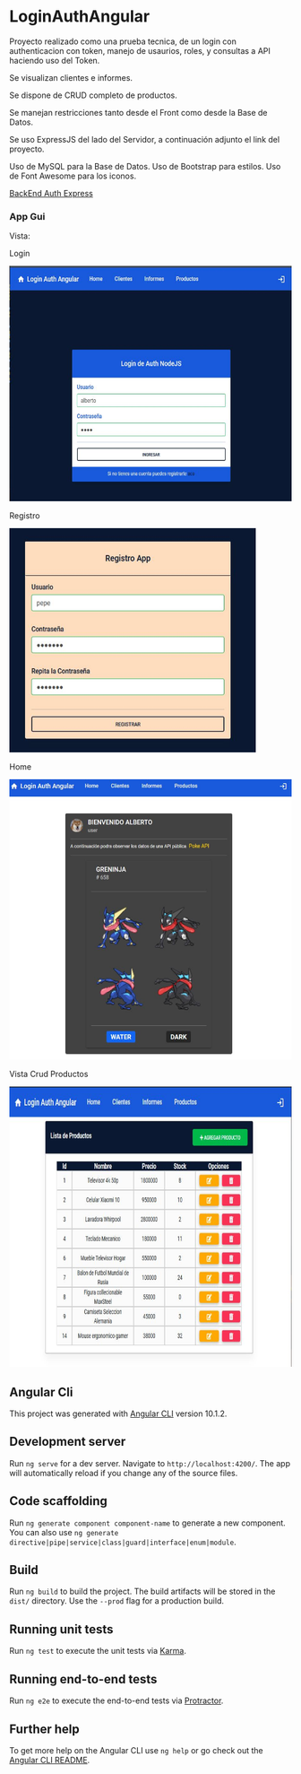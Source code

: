 # LoginAuthAngular

Proyecto realizado como una prueba tecnica, de un login con authenticacion con token, manejo de usaurios, roles, y consultas a API haciendo uso del Token.

Se visualizan clientes e informes.

Se dispone de CRUD completo de productos.

Se manejan restricciones tanto desde el Front como desde la Base de Datos.

Se uso ExpressJS del lado del Servidor, a continuación adjunto el link del proyecto.

Uso de MySQL para la Base de Datos.
Uso de Bootstrap para estilos.
Uso de Font Awesome para los iconos.

[BackEnd Auth Express](https://github.com/SagLara/BackEndAuthExpress)

### App Gui

Vista:

Login

<img src="https://github.com/SagLara/LoginAuthAngular/blob/master/src/utils/gui/login.JPG" width="650" height="420" />

Registro

<img src="https://github.com/SagLara/LoginAuthAngular/blob/master/src/utils/gui/registro.JPG" width="440" height="400" />

Home

<img src="https://github.com/SagLara/LoginAuthAngular/blob/master/src/utils/gui/home.JPG" width="650" height="500" />

Vista Crud Productos

<img src="https://github.com/SagLara/LoginAuthAngular/blob/master/src/utils/gui/apis.JPG" width="870" height="500" />



## Angular Cli

This project was generated with [Angular CLI](https://github.com/angular/angular-cli) version 10.1.2.

## Development server

Run `ng serve` for a dev server. Navigate to `http://localhost:4200/`. The app will automatically reload if you change any of the source files.

## Code scaffolding

Run `ng generate component component-name` to generate a new component. You can also use `ng generate directive|pipe|service|class|guard|interface|enum|module`.

## Build

Run `ng build` to build the project. The build artifacts will be stored in the `dist/` directory. Use the `--prod` flag for a production build.

## Running unit tests

Run `ng test` to execute the unit tests via [Karma](https://karma-runner.github.io).

## Running end-to-end tests

Run `ng e2e` to execute the end-to-end tests via [Protractor](http://www.protractortest.org/).

## Further help

To get more help on the Angular CLI use `ng help` or go check out the [Angular CLI README](https://github.com/angular/angular-cli/blob/master/README.md).
